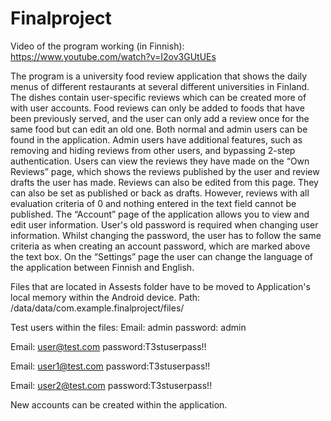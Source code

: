 # Finalproject

Video of the program working (in Finnish):
https://www.youtube.com/watch?v=I2ov3GUtUEs

The program is a university food review application that shows the daily menus of different restaurants at several different universities in Finland. 
The dishes contain user-specific reviews which can be created more of with user accounts.
Food reviews can only be added to foods that have been previously served, and the user can only add a review once for the same food but can edit an old one. 
Both normal and admin users can be found in the application. 
Admin users have additional features, such as removing and hiding reviews from other users, and bypassing 2-step authentication. 
Users can view the reviews they have made on the “Own Reviews” page, which shows the reviews published by the user and review drafts the user has made.
Reviews can also be edited from this page. 
They can also be set as published or back as drafts. 
However, reviews with all evaluation criteria of 0 and nothing entered in the text field cannot be published. 
The “Account” page of the application allows you to view and edit user information. 
User's old password is required when changing user information. Whilst changing the password, the user has to follow the same criteria as when creating an account password, which are marked above the text box. 
On the “Settings” page the user can change the language of the application between Finnish and English.

Files that are located in Assests folder have to be moved to Application's local memory within the Android device. Path: /data/data/com.example.finalproject/files/

Test users within the files:
Email: admin
password: admin

Email: user@test.com
password:T3stuserpass!!

Email: user1@test.com
password:T3stuserpass!!

Email: user2@test.com
password:T3stuserpass!!

New accounts can be created within the application.
